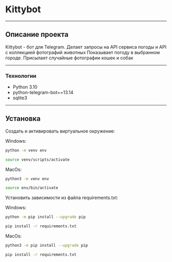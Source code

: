# **Kittybot**
___ 

## Описание проекта

Kittybot - бот для Telegram.
Делает запросы на API сервиса погоды и API с коллекцией фотографий животных
Показывает погоду в выбранном городе.
Присылает случайные фотографии кошек и собак
___

### Технологии
- Python 3.10
- python-telegram-bot==13.14
- sqlite3
___

## Установка

Cоздать и активировать виртуальное окружение:

Windows:

```sh
python -m venv env

source venv/scripts/activate
```
MacOs:
```sh
python3 -m venv env

source env/bin/activate
```

Установить зависимости из файла requirements.txt:

Windows:
```sh
python -m pip install --upgrade pip

pip install -r requirements.txt
```
MacOs:
```sh
python3 -m pip install --upgrade pip

pip install -r requirements.txt
```